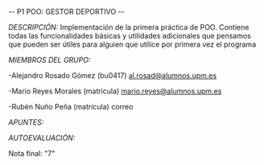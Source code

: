 -- P1 POO: GESTOR DEPORTIVO --

*DESCRIPCIÓN:* 
Implementación de la primera práctica de POO. Contiene todas las funcionalidades básicas y utilidades adicionales que pensamos que pueden ser útiles para alguien que utilice por primera vez el programa

*MIEMBROS DEL GRUPO:*

-Alejandro Rosado Gómez (bu0417) al.rosad@alumnos.upm.es

-Mario Reyes Morales (matricula) mario.reyes@alumnos.upm.es

-Rubén Nuño Peña (matricula) correo


*APUNTES:*

*AUTOEVALUACIÓN:*

Nota final: "7"
